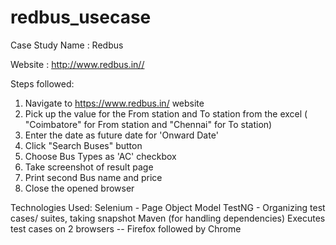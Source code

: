 # redbus_usecase
Case Study Name : Redbus

Website : http://www.redbus.in//

Steps followed:
1.	Navigate to https://www.redbus.in/ website
2.	Pick up the value for the From station and To station from the excel ( "Coimbatore" for From station and "Chennai" for To station)
3.	Enter the date as future date for 'Onward Date'  
4.	Click  "Search Buses" button
5.	Choose Bus Types as 'AC' checkbox
6.	Take screenshot of result page
7.	Print second Bus name and price
8.	Close the opened browser

Technologies Used:
Selenium - Page Object Model
TestNG - Organizing test cases/ suites, taking snapshot
Maven (for handling dependencies)
Executes test cases on 2 browsers -- Firefox followed by Chrome
